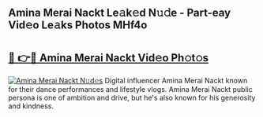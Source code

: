 ## Amina Merai Nackt Le𝚊k𝚎d N𝚞𝚍e - Part-eay Vid𝚎o Le𝚊ks Photos MHf4o

# <h2><a href="http://fb9lrif.evod.top/?m=Amina+Merai+Nackt">🔗 👉🔴 Amina Merai Nackt Vid𝚎o Ph𝚘t𝚘s</a></h2>

[![Amina Merai Nackt N𝚞d𝚎s](https://i.imgur.com/8V9OHl7.gif)](http://fb9lrif.evod.top/?m=Amina+Merai+Nackt)
Digital influencer Amina Merai Nackt known for their dance performances and lifestyle vlogs. Amina Merai Nackt public persona is one of ambition and drive, but he's also known for his generosity and kindness. 
